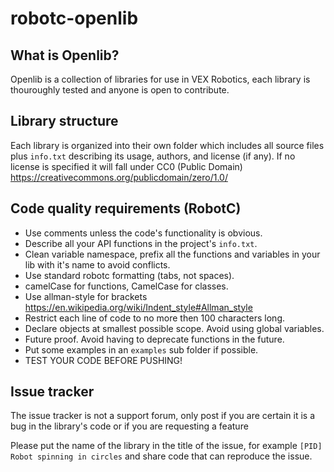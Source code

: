 # robotc-openlib

## What is Openlib?
Openlib is a collection of libraries for use in VEX Robotics, each library is thouroughly tested and anyone is open to contribute.

## Library structure
Each library is organized into their own folder which includes all source files plus `info.txt` describing its usage, authors, and license (if any).
If no license is specified it will fall under CC0 (Public Domain) https://creativecommons.org/publicdomain/zero/1.0/

## Code quality requirements (RobotC)
* Use comments unless the code's functionality is obvious.
* Describe all your API functions in the project's `info.txt`.
* Clean variable namespace, prefix all the functions and variables in your lib with it's name to avoid conflicts.
* Use standard robotc formatting (tabs, not spaces).
* camelCase for functions, CamelCase for classes.
* Use allman-style for brackets https://en.wikipedia.org/wiki/Indent_style#Allman_style
* Restrict each line of code to no more then 100 characters long.
* Declare objects at smallest possible scope.  Avoid using global variables. 
* Future proof. Avoid having to deprecate functions in the future.
* Put some examples in an `examples` sub folder if possible.
* TEST YOUR CODE BEFORE PUSHING!

## Issue tracker
The issue tracker is not a support forum, only post if you are certain it is a bug in the library's code or if you are requesting a feature

Please put the name of the library in the title of the issue, for example `[PID] Robot spinning in circles` and share code that can reproduce the issue.
